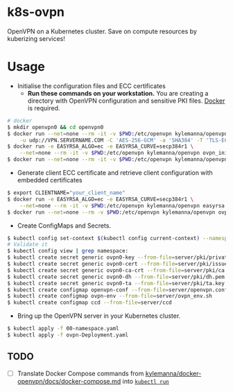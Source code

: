 # k8s-ovpn
OpenVPN on a Kubernetes cluster. Save on compute resources by kuberizing services!

# Usage

* Initialise the configuration files and ECC certificates
  * **Run these commands on your workstation.** You are creating a directory with OpenVPN configuration and sensitive PKI files. [Docker](https://docs.docker.com/engine/installation/) is required.

```bash
# docker
$ mkdir openvpn0 && cd openvpn0
$ docker run --net=none --rm -it -v $PWD:/etc/openvpn kylemanna/openvpn ovpn_genconfig \
    -u udp://VPN.SERVERNAME.COM -C 'AES-256-GCM' -a 'SHA384' -T 'TLS-ECDHE-ECDSA-WITH-AES-256-GCM-SHA384'
$ docker run -e EASYRSA_ALGO=ec -e EASYRSA_CURVE=secp384r1 \
    --net=none --rm -it -v $PWD:/etc/openvpn kylemanna/openvpn ovpn_initpki
$ docker run --net=none --rm -it -v $PWD:/etc/openvpn kylemanna/openvpn ovpn_copy_server_files
```

* Generate client ECC certificate and retrieve client configuration with embedded certificates

```bash
$ export CLIENTNAME="your_client_name"
$ docker run -e EASYRSA_ALGO=ec -e EASYRSA_CURVE=secp384r1 \
    --net=none --rm -it -v $PWD:/etc/openvpn kylemanna/openvpn easyrsa build-client-full $CLIENTNAME
$ docker run --net=none --rm -v $PWD:/etc/openvpn kylemanna/openvpn ovpn_getclient $CLIENTNAME > $CLIENTNAME.ovpn
```

* Create ConfigMaps and Secrets.

```bash
$ kubectl config set-context $(kubectl config current-context) --namespace=ovpn
# Validate it
$ kubectl config view | grep namespace:
$ kubectl create secret generic ovpn0-key --from-file=server/pki/private/VPN.SERVERNAME.COM.key
$ kubectl create secret generic ovpn0-cert --from-file=server/pki/issued/VPN.SERVERNAME.COM.crt
$ kubectl create secret generic ovpn0-ca-crt --from-file=server/pki/ca.crt
$ kubectl create secret generic ovpn0-dh --from-file=server/pki/dh.pem
$ kubectl create secret generic ovpn0-ta --from-file=server/pki/ta.key
$ kubectl create configmap openvpn-conf --from-file=server/openvpn.conf
$ kubectl create configmap ovpn-env --from-file=server/ovpn_env.sh
$ kubectl create configmap ccd --from-file=server/ccd

```

* Bring up the OpenVPN server in your Kubernetes cluster.

```bash
$ kubectl apply -f 00-namespace.yaml
$ kubectl apply -f ovpn-Deployment.yaml
```

## TODO
- [ ] Translate Docker Compose commands from [kylemanna/docker-openvpn/docs/docker-compose.md](https://github.com/kylemanna/docker-openvpn/blob/master/docs/docker-compose.md) into [`kubectl run`](https://kubernetes.io/docs/user-guide/kubectl/v1.6/#run)
